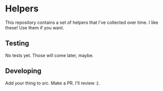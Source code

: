 # Helpers

This repository contains a set of helpers that I've collected over time. I like these! Use them if you want.

## Testing

No tests yet. Those will come later, maybe.

## Developing

Add your thing to src. Make a PR. I'll review :).
